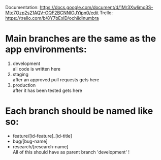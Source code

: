 Documentation: https://docs.google.com/document/d/1Mr3Xwlimo3S-Mtc7Ozp2s21AQV-GQF2BCNNlOJYipn0/edit
Trello: https://trello.com/b/8Y7bExlD/ochiidinumbra
# Main branches are the same as the app environments: 
  1. development \
    all code is written here 
  2. staging \
    after an approved pull requests gets here 
  3. production \
    after it has been tested gets here
# Each branch should be named like so:
  * feature/[id-feature]_[id-title] 
  * bug/[bug-name] 
  * research/[research-name] \
    All of this should have as parent branch 'development' ! 
